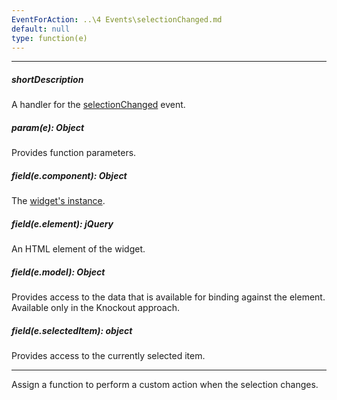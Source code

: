```yaml
---
EventForAction: ..\4 Events\selectionChanged.md
default: null
type: function(e)
---
```

---
##### shortDescription
A handler for the [selectionChanged](/api-reference/10%20UI%20Widgets/dxDropDownList/4%20Events/selectionChanged.md '{basewidgetpath}/Events/#selectionChanged') event.

##### param(e): Object
Provides function parameters.

##### field(e.component): Object
The [widget's instance](/api-reference/10%20UI%20Widgets/Component/3%20Methods/instance().md '{basewidgetpath}/Methods/#instance').

##### field(e.element): jQuery
An HTML element of the widget.

##### field(e.model): Object
Provides access to the data that is available for binding against the element. Available only in the Knockout approach.

##### field(e.selectedItem): object
Provides access to the currently selected item.

---
Assign a function to perform a custom action when the selection changes.